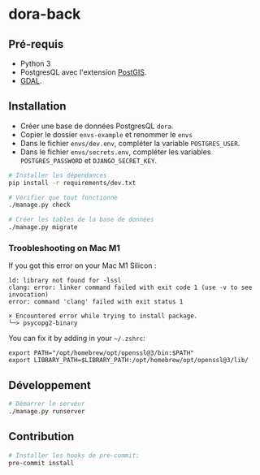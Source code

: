 # dora-back

## Pré-requis

- Python 3
- PostgresQL avec l'extension [PostGIS](https://postgis.net/).
- [GDAL](https://gdal.org/).

## Installation

- Créer une base de données PostgresQL `dora`.
- Copier le dossier `envs-example` et renommer le `envs`
- Dans le fichier `envs/dev.env`, compléter la variable `POSTGRES_USER`.
- Dans le fichier `envs/secrets.env`, compléter les variables `POSTGRES_PASSWORD` et `DJANGO_SECRET_KEY`.

```bash
# Installer les dépendances
pip install -r requirements/dev.txt

# Vérifier que tout fonctionne
./manage.py check

# Créer les tables de la base de données
./manage.py migrate
```

### Troobleshooting on Mac M1

If you got this error on your Mac M1 Silicon :

```
ld: library not found for -lssl
clang: error: linker command failed with exit code 1 (use -v to see invocation)
error: command 'clang' failed with exit status 1

× Encountered error while trying to install package.
╰─> psycopg2-binary
```

You can fix it by adding in your `~/.zshrc`:

```
export PATH="/opt/homebrew/opt/openssl@3/bin:$PATH"
export LIBRARY_PATH=$LIBRARY_PATH:/opt/homebrew/opt/openssl@3/lib/
```

## Développement

```bash
# Démarrer le serveur
./manage.py runserver
```

## Contribution

```bash
# Installer les hooks de pre-commit:
pre-commit install
```
